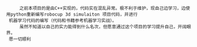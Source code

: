 
                               
         之前本项目的是由C++实现的，代码实在混乱异常。极不利于维护，现自己边学习，边使用python重新编写robocup 3d simulaiton 项目代码，并进行
     机器学习代码的编写（代码和书籍参考机器学习实战）。
         虽然不知道以自己的实力能得到什么名次，但愿意通过这个项目的学习提升自己，开阔眼界。
     愿一切顺利
